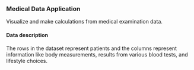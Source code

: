 ### Medical Data Application

Visualize and make calculations from medical examination data.

#### Data description

The rows in the dataset represent patients and the columns represent information like body measurements, results from various blood tests, and lifestyle choices. 
